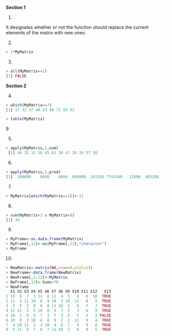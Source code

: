 **Section 1**

1.

It designates whether or not the function should replace the current elements of the matrix with new ones.

2.
````R
> 1*MyMatrix
````

3.
````R
> all(MyMatrix==1)
[1] FALSE
````

**Section 2**

4.
````R
> which(MyMatrix==7)
[1] 17 32 37 48 53 60 71 83 91

> table(MyMatrix)
````
9

5.
````R
> apply(MyMatrix,2,sum)
 [1] 46 35 32 50 45 61 38 47 38 39 57 50
 ````
 
 6.
 ````R
 > apply(MyMatrix,2,prod)
 [1]  100000    9600    6804  840000  241920 7741440   12600  403200   70000   38880 4408992 1008000
````

7.
````R
> MyMatrix[which(MyMatrix==1)]<-11
````

8.
````R
> sum(MyMatrix>3 & MyMatrix<8)
[1] 34
````

9.
````R
> MyFrame<-as.data.frame(MyMatrix)
> MyFrame[,12]<-as(MyFrame[,12],"character")
> MyFrame
````

10.
````R
> NewMatrix<-matrix(NA,nrow=8,ncol=13)
> NewFrame<-data.frame(NewMatrix)
> NewFrame[,1:12]<-MyMatrix
> NeFrame[,13]<-Sums>70
> NewFrame
  X1 X2 X3 X4 X5 X6 X7 X8 X9 X10 X11 X12   X13
1 10  6  7  3 11  8 11  4  5   8   6  10  TRUE
2 11  2 11 10  6  9 10  3 10  11   8   5  TRUE
3  5  5  2  8  6  8 11 10  5   6   7   7  TRUE
4 11 11  3  5 10  8  5  7  2   3   6   9  TRUE
5 10  2  9  5  7  3  7  3  5   5   3   2 FALSE
6 10  8  3 10  4  8  9  2  2  11   9   4  TRUE
7  4 10 11  2  3 10  4  8  7   9   9   8  TRUE
8  5 11  6  7  8  7 11 10  2   6   9   5  TRUE
````
